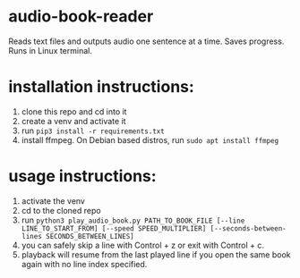 # audio-book-reader
Reads text files and outputs audio one sentence at a time. Saves progress. Runs in Linux terminal.
# installation instructions:
1. clone this repo and cd into it
2. create a venv and activate it
3. run `pip3 install -r requirements.txt`
4. install ffmpeg. On Debian based distros, run `sudo apt install ffmpeg`
# usage instructions:
1. activate the venv
2. cd to the cloned repo
3. run `python3 play_audio_book.py PATH_TO_BOOK_FILE [--line LINE_TO_START_FROM] [--speed SPEED_MULTIPLIER] [--seconds-between-lines SECONDS_BETWEEN_LINES]`
4. you can safely skip a line with Control + z or exit with Control + c.
5. playback will resume from the last played line if you open the same book again with no line index specified.
